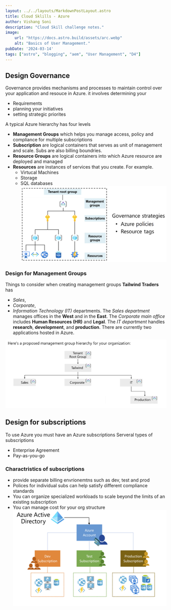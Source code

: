 ```yaml
---
layout: ../../layouts/MarkdownPostLayout.astro
title: Cloud Sklills - Azure
author: Vishang Soni
description: "Cloud Skill challenge notes."
image:
    url: "https://docs.astro.build/assets/arc.webp"
    alt: "Basics of User Management."
pubDate: '2024-03-14'
tags: ["astro", "blogging", "aem", "User Management", "D4"]
---
```


## Design Governance
Governance provides mechanisms and processes to maintain control over your application and resouce in Azure. 
it involves determining your 
- Requirements
- planning your initiatives
- setting strategic priorites

A typical Azure hierarchy has four levels
- **Management Groups** which helps you manage access, policy and compliance for multiple subscriptions
- **Subscription** are logical containers that serves as unit of management and scale. Subs are also billing boundries.
- **Resource Groups** are logical containers into which Azure resource are deployed and managed
- **Resources** are instances of services that you create. For example.
    - Virtucal Machines
    - Storage
    - SQL databases
![Governance Strategies](./images/governancestrategies.png "Governance Strategies")

### Design for Management Groups

Things to consider when creating management groups
**Tailwind Traders** has 
- *Sales*, 
- *Corporate*, 
- *Information Technology (IT)* departments. 
The *Sales department* manages offices in the **West** and in the **East**. 
The *Corporate main office* includes **Human Resources (HR)** and **Legal**. 
The *IT department* handles **research**, **development**, and **production**. There are currently two applications hosted in Azure.

![Praposed Hierarchy](./images/praposedmgh.png "Praposed management group hierarchy")

## Design for subscriptions

To use Azure you must have an Azure subscriptions
Serveral types of subscriptions
- Enterprise Agreement
- Pay-as-you-go

### Charactristics of subscriptions
- provide separate billing envrionemtns such as dev, test and prod
- Polices for individual subs can help satisfy different compliance standards
- You can organize specialized workloads to scale beyond the limits of an existing subscription
- You can manage cost for your org structure
![Things to know about subs](./images/aboutsubs.png "Things to know about subs")
